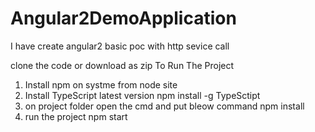 # Angular2DemoApplication
I have create angular2 basic poc with http sevice call 

clone the code or download as zip 
To Run The Project 


1) Install npm on systme from node site 
2) Install TypeScript latest version 
   npm install -g TypeSctipt
3) on project folder open the cmd and put bleow command 
    npm install
3) run the project 
    npm start
    
   

